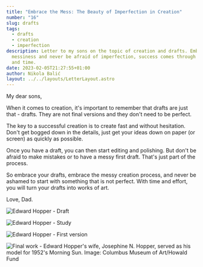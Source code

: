 ```yaml
---
title: "Embrace the Mess: The Beauty of Imperfection in Creation"
number: "16"
slug: drafts
tags:
  - drafts
  - creation
  - imperfection
description: Letter to my sons on the topic of creation and drafts. Embrace
  messiness and never be afraid of imperfection, success comes through effort
  and time.
date: 2023-02-05T21:27:55+01:00
author: Nikola Balić
layout: ../../layouts/LetterLayout.astro
---
```

My dear sons,

When it comes to creation, it's important to remember that drafts are just that - drafts. They are not final versions and they don't need to be perfect.

The key to a successful creation is to create fast and without hesitation. Don't get bogged down in the details, just get your ideas down on paper (or screen) as quickly as possible.

Once you have a draft, you can then start editing and polishing. But don't be afraid to make mistakes or to have a messy first draft. That's just part of the process.

So embrace your drafts, embrace the messy creation process, and never be ashamed to start with something that is not perfect. With time and effort, you will turn your drafts into works of art.

Love, Dad.

![Edward Hopper - Draft](/images/drafts_07.jpg "Edward Hopper - Draft")

![Edward Hopper - Study](/images/drafts_08.jpg "Edward Hopper - Study")

![Edward Hopper - First version](/images/drafts_09.jpg "Edward Hopper - First version")

![Final work - Edward Hopper's wife, Josephine N. Hopper, served as his model for 1952's Morning Sun. Image: Columbus Museum of Art/Howald Fund](/images/drafts_10.jpg "Final work - Edward Hopper's wife, Josephine N. Hopper, served as his model for 1952's Morning Sun. Image: Columbus Museum of Art/Howald Fund")